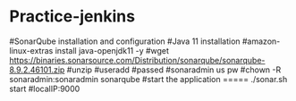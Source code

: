 # Practice-jenkins

#SonarQube installation and configuration 
#Java 11 installation 
#amazon-linux-extras install java-openjdk11 -y 
#wget https://binaries.sonarsource.com/Distribution/sonarqube/sonarqube-8.9.2.46101.zip
#unzip 
#useradd 
#passed 
#sonaradmin us pw
#chown -R sonaradmin:sonaradmin sonarqube
#start the application ===== ./sonar.sh start
#localIP:9000
